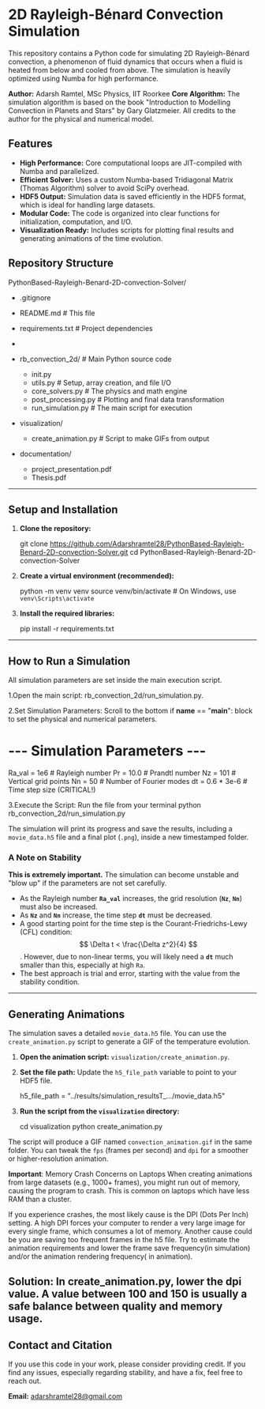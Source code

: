 # 2D Rayleigh-Bénard Convection Simulation

This repository contains a Python code for simulating 2D Rayleigh-Bénard convection, a phenomenon of fluid dynamics that occurs when a fluid is heated from below and cooled from above. The simulation is heavily optimized using Numba for high performance.

**Author:** Adarsh Ramtel, MSc Physics, IIT Roorkee
**Core Algorithm:** The simulation algorithm is based on the book "Introduction to Modelling Convection in Planets and Stars" by Gary Glatzmeier. All credits to the author for the physical and numerical model.




##  Features

* **High Performance:** Core computational loops are JIT-compiled with Numba and parallelized. 
* **Efficient Solver:** Uses a custom Numba-based Tridiagonal Matrix (Thomas Algorithm) solver to avoid SciPy overhead. 
* **HDF5 Output:** Simulation data is saved efficiently in the HDF5 format, which is ideal for handling large datasets. 
* **Modular Code:** The code is organized into clear functions for initialization, computation, and I/O.
* **Visualization Ready:** Includes scripts for plotting final results and generating animations of the time evolution. 



##  Repository Structure


PythonBased-Rayleigh-Benard-2D-convection-Solver/

- .gitignore               
- README.md                # This file
- requirements.txt         # Project dependencies
-
- rb_convection_2d/        # Main Python source code
   - init.py
   - utils.py             # Setup, array creation, and file I/O
   - core_solvers.py      # The physics and math engine
   - post_processing.py   # Plotting and final data transformation
   - run_simulation.py    # The main script for execution

- visualization/
   - create_animation.py  # Script to make GIFs from output
  
- documentation/
   - project_presentation.pdf 
   - Thesis.pdf
---

##  Setup and Installation

1.  **Clone the repository:**
    
    git clone https://github.com/Adarshramtel28/PythonBased-Rayleigh-Benard-2D-convection-Solver.git
    cd PythonBased-Rayleigh-Benard-2D-convection-Solver

2.  **Create a virtual environment (recommended):**
    
    python -m venv venv
    source venv/bin/activate  # On Windows, use `venv\Scripts\activate`
    

3.  **Install the required libraries:** 
    
    pip install -r requirements.txt
    

---

## How to Run a Simulation


All simulation parameters are set inside the main execution script.

1.Open the main script: rb_convection_2d/run_simulation.py.

2.Set Simulation Parameters: Scroll to the bottom if __name__ == "__main__": block to set the physical and numerical parameters.


# --- Simulation Parameters ---
Ra_val = 1e6      # Rayleigh number
Pr = 10.0         # Prandtl number
Nz = 101          # Vertical grid points
Nn = 50           # Number of Fourier modes
dt = 0.6 * 3e-6   # Time step size (CRITICAL!)


3.Execute the Script: Run the file from your terminal
python rb_convection_2d/run_simulation.py


The simulation will print its progress and save the results, including a `movie_data.h5` file and a final plot (`.png`), inside a new timestamped folder.

### A Note on Stability

**This is extremely important.** The simulation can become unstable and "blow up" if the parameters are not set carefully. 

* As the Rayleigh number **`Ra_val`** increases, the grid resolution (**`Nz`**, **`Nn`**) must also be increased. 
* As **`Nz`** and **`Nn`** increase, the time step **`dt`** must be decreased. 
* A good starting point for the time step is the Courant-Friedrichs-Lewy (CFL) condition: $$ \Delta t < \frac{\Delta z^2}{4} $$. However, due to non-linear terms, you will likely need a **`dt`** much smaller than this, especially at high `Ra`.
* The best approach is trial and error, starting with the value from the stability condition. 

---

##  Generating Animations

The simulation saves a detailed `movie_data.h5` file. You can use the `create_animation.py` script to generate a GIF of the temperature evolution. 

1.  **Open the animation script:** `visualization/create_animation.py`.

2.  **Set the file path:** Update the `h5_file_path` variable to point to your HDF5 file. 

    
    h5_file_path = "../results/simulation_resultsT_.../movie_data.h5"
    

3.  **Run the script from the `visualization` directory:**
    
    cd visualization
    python create_animation.py
    

The script will produce a GIF named `convection_animation.gif` in the same folder. You can tweak the `fps` (frames per second) and `dpi` for a smoother or higher-resolution animation. 

**Important**: Memory Crash Concerns on Laptops 
When creating animations from large datasets (e.g., 1000+ frames), you might run out of memory, causing the program to crash. This is common on laptops which have less RAM than a cluster.

If you experience crashes, the most likely cause is the DPI (Dots Per Inch) setting. A high DPI forces your computer to render a very large image for every single frame, which consumes a lot of memory.
Another cause could be you are saving too frequent frames in the h5 file. Try to estimate the animation requirements and lower the frame save frequency(in simulation) and/or the animation rendering frequency( in animation).

Solution: In create_animation.py, lower the dpi value. A value between 100 and 150 is usually a safe balance between quality and memory usage.
---

## Contact and Citation

If you use this code in your work, please consider providing credit.  If you find any issues, especially regarding stability, and have a fix, feel free to reach out. 

**Email:** adarshramtel28@gmail.com 